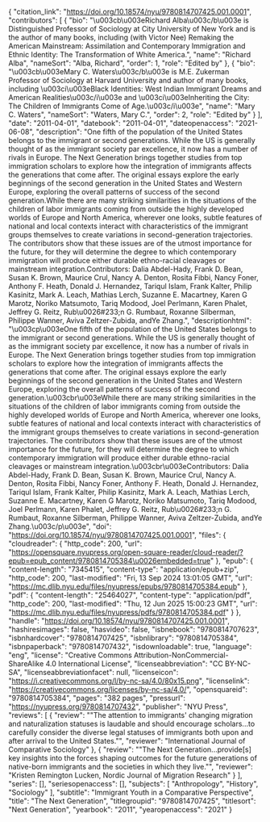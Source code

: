 {
   "citation_link": "https://doi.org/10.18574/nyu/9780814707425.001.0001",
   "contributors": [
     {
       "bio": "\u003cb\u003eRichard Alba\u003c/b\u003e is Distinguished Professor of Sociology at City University of New York and is the author of many books, including (with Victor Nee) Remaking the American Mainstream: Assimilation and Contemporary Immigration and Ethnic Identity: The Transformation of White America.",
       "name": "Richard Alba",
       "nameSort": "Alba, Richard",
       "order": 1,
       "role": "Edited by"
     },
     {
       "bio": "\u003cb\u003eMary C. Waters\u003c/b\u003e is M.E. Zukerman Professor of Sociology at Harvard University and author of many books, including \u003ci\u003eBlack Identities: West Indian Immigrant Dreams and American Realities\u003c/i\u003e and \u003ci\u003eInheriting the City: The Children of Immigrants Come of Age.\u003c/i\u003e",
       "name": "Mary C. Waters",
       "nameSort": "Waters, Mary C.",
       "order": 2,
       "role": "Edited by"
     }
   ],
   "date": "2011-04-01",
   "datebook": "2011-04-01",
   "dateopenaccess": "2021-06-08",
   "description": "One fifth of the population of the United States belongs to the immigrant or second generations.  While the US is generally thought of as the immigrant society par excellence, it now has a number of rivals in Europe. The Next Generation brings together studies from top immigration scholars to explore how the integration of immigrants affects the generations that come after. The original essays explore the early beginnings of the second generation in the United States and Western Europe, exploring the overall patterns of success of the second generation.While there are many striking similarities in the situations of the children of labor immigrants coming from outside the highly developed worlds of Europe and North America, wherever one looks, subtle features of national and local contexts interact with characteristics of the immigrant groups themselves to create variations in second-generation trajectories.  The contributors show that these issues are of the utmost importance for the future, for they will determine the degree to which contemporary immigration will produce either durable ethno-racial cleavages or mainstream integration.Contributors: Dalia Abdel-Hady, Frank D. Bean, Susan K. Brown, Maurice Crul, Nancy A. Denton, Rosita Fibbi, Nancy Foner, Anthony F. Heath, Donald J. Hernandez, Tariqul Islam, Frank Kalter, Philip Kasinitz, Mark A. Leach, Mathias Lerch, Suzanne E. Macartney, Karen G Marotz, Noriko Matsumoto, Tariq Modood, Joel Perlmann, Karen Phalet, Jeffrey G. Reitz, Rub\u0026#233;n G. Rumbaut, Roxanne Silberman, Philippe Wanner, Aviva Zeltzer-Zubida, andYe Zhang.",
   "descriptionhtml": "\u003cp\u003eOne fifth of the population of the United States belongs to the immigrant or second generations.  While the US is generally thought of as the immigrant society par excellence, it now has a number of rivals in Europe. The Next Generation brings together studies from top immigration scholars to explore how the integration of immigrants affects the generations that come after. The original essays explore the early beginnings of the second generation in the United States and Western Europe, exploring the overall patterns of success of the second generation.\u003cbr\u003eWhile there are many striking similarities in the situations of the children of labor immigrants coming from outside the highly developed worlds of Europe and North America, wherever one looks, subtle features of national and local contexts interact with characteristics of the immigrant groups themselves to create variations in second-generation trajectories.  The contributors show that these issues are of the utmost importance for the future, for they will determine the degree to which contemporary immigration will produce either durable ethno-racial cleavages or mainstream integration.\u003cbr\u003eContributors: Dalia Abdel-Hady, Frank D. Bean, Susan K. Brown, Maurice Crul, Nancy A. Denton, Rosita Fibbi, Nancy Foner, Anthony F. Heath, Donald J. Hernandez, Tariqul Islam, Frank Kalter, Philip Kasinitz, Mark A. Leach, Mathias Lerch, Suzanne E. Macartney, Karen G Marotz, Noriko Matsumoto, Tariq Modood, Joel Perlmann, Karen Phalet, Jeffrey G. Reitz, Rub\u0026#233;n G. Rumbaut, Roxanne Silberman, Philippe Wanner, Aviva Zeltzer-Zubida, andYe Zhang.\u003c/p\u003e",
   "doi": "https://doi.org/10.18574/nyu/9780814707425.001.0001",
   "files": {
     "cloudreader": {
       "http_code": 200,
       "url": "https://opensquare.nyupress.org/open-square-reader/cloud-reader/?epub=epub_content/9780814705384\u0026embedded=true"
     },
     "epub": {
       "content-length": "7345415",
       "content-type": "application/epub+zip",
       "http_code": 200,
       "last-modified": "Fri, 13 Sep 2024 13:01:05 GMT",
       "url": "https://mc.dlib.nyu.edu/files/nyupress/epubs/9780814705384.epub"
     },
     "pdf": {
       "content-length": "25464027",
       "content-type": "application/pdf",
       "http_code": 200,
       "last-modified": "Thu, 12 Jun 2025 15:00:23 GMT",
       "url": "https://mc.dlib.nyu.edu/files/nyupress/pdfs/9780814705384.pdf"
     }
   },
   "handle": "https://doi.org/10.18574/nyu/9780814707425.001.0001",
   "hashiresimages": false,
   "hasvideo": false,
   "isbnebook": "9780814707623",
   "isbnhardcover": "9780814707425",
   "isbnlibrary": "9780814705384",
   "isbnpaperback": "9780814707432",
   "isdownloadable": true,
   "language": "eng",
   "license": "Creative Commons Attribution-NonCommercial-ShareAlike 4.0 International License",
   "licenseabbreviation": "CC BY-NC-SA",
   "licenseabbreviationfacet": null,
   "licenseicon": "https://i.creativecommons.org/l/by-nc-sa/4.0/80x15.png",
   "licenselink": "https://creativecommons.org/licenses/by-nc-sa/4.0/",
   "opensquareid": "9780814705384",
   "pages": "382 pages",
   "pressurl": "https://nyupress.org/9780814707432",
   "publisher": "NYU Press",
   "reviews": [
     {
       "review": "\"The attention to immigrants' changing migration and naturalization statuses is laudable and should encourage scholars...to carefully consider the diverse legal statuses of immigrants both upon and after arrival to the United States.\"",
       "reviewer": "International Journal of Comparative Sociology"
     },
     {
       "review": "\"The Next Generation...provide[s] key insights into the forces shaping outcomes for the future generations of native-born immigrants and the societies in which they live.\"",
       "reviewer": "Kristen Remington Lucken, Nordic Journal of Migration Research"
     }
   ],
   "series": [],
   "seriesopenaccess": [],
   "subjects": [
     "Anthropology",
     "History",
     "Sociology"
   ],
   "subtitle": "Immigrant Youth in a Comparative Perspective",
   "title": "The Next Generation",
   "titlegroupid": "9780814707425",
   "titlesort": "Next Generation",
   "yearbook": "2011",
   "yearopenaccess": "2021"
 }

